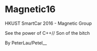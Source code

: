 # Magnetic16
HKUST SmartCar 2016 - Magnetic Group

See the power of C++// Son of the bitch

By PeterLau/Petel__
